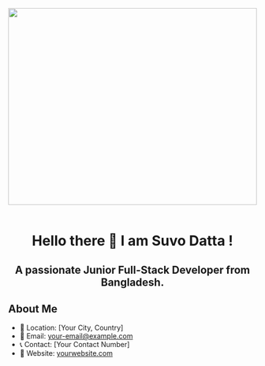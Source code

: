 <div align="center">
  <img height="400" width ="100%" src="https://camo.githubusercontent.com/f92856be35a5e0e418bf141ce04d4b497b3fce020b0e3660f87a1bf1c871429f/68747470733a2f2f6d69726f2e6d656469756d2e636f6d2f76322f726573697a653a6669743a333230302f666f726d61743a776562702f302a64653049646955536f4a5477677379732e676966"/>
</div>

<br clear="both">

<h1 align="center">Hello there 👋 I am Suvo Datta !</h1>

###

<h2 align="center">A passionate Junior Full-Stack Developer from Bangladesh.</h2>

###
###

## About Me
- 📍 Location: [Your City, Country]
- 📧 Email: [your-email@example.com](mailto:your-email@example.com)
- 📞 Contact: [Your Contact Number]
- 🔗 Website: [yourwebsite.com](https://yourwebsite.com)
